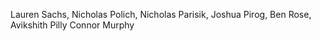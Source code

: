 Lauren Sachs,
Nicholas Polich,
Nicholas Parisik,
Joshua Pirog,
Ben Rose,
Avikshith Pilly
Connor Murphy